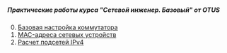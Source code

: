 ##### Практические работы курса "Сетевой инженер. Базовый" от OTUS

0. [Базовая настройка коммутатора](Lab00/)
1. [MAC-адреса сетевых устройств](Lab01/)
2. [Расчет подсетей IPv4](Lab/-2)
